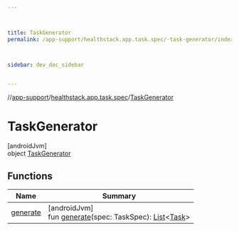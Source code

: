 ```yaml
---



title: TaskGenerator
permalink: /app-support/healthstack.app.task.spec/-task-generator/index.html



sidebar: dev_doc_sidebar


---
```




//[app-support](/app-support.html)/[healthstack.app.task.spec](../index.html)/[TaskGenerator](index.html)



# TaskGenerator



[androidJvm]\
object [TaskGenerator](index.html)



## Functions


| Name | Summary |
|---|---|
| [generate](generate.html) | [androidJvm]<br>fun [generate](generate.html)(spec: TaskSpec): [List](https://kotlinlang.org/api/latest/jvm/stdlib/kotlin.collections/-list/index.html)&lt;[Task](../../healthstack.app.task.entity/-task/index.html)&gt; |




